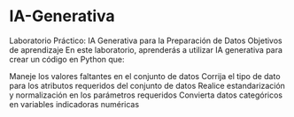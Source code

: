 # IA-Generativa
Laboratorio Práctico: IA Generativa para la Preparación de Datos
Objetivos de aprendizaje
En este laboratorio, aprenderás a utilizar IA generativa para crear un código en Python que:

Maneje los valores faltantes en el conjunto de datos
Corrija el tipo de dato para los atributos requeridos del conjunto de datos
Realice estandarización y normalización en los parámetros requeridos
Convierta datos categóricos en variables indicadoras numéricas
